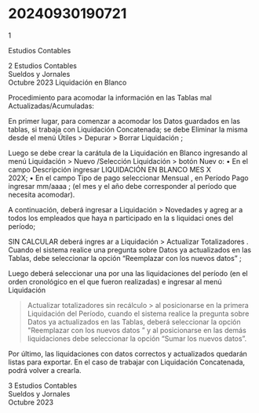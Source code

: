 # 20240930190721

 1 
 
  
Estudios Contables  


 
 
 
 2 Estudios Contables  
Sueldos y Jornales  
Octubre  2023 Liquidación en Blanco  
 
Procedimiento para acomodar la información en las Tablas mal 
Actualizadas/Acumuladas:  
 
En primer lugar, para comenzar a acomodar los Datos guardados en las tablas, 
si trabaja con Liquidación Concatenada; se debe Eliminar la misma  desde el 
menú Útiles > Depurar > Borrar Liquidación ; 
 
Luego se debe crear la carátula de la Liquidación en Blanco ingresando  al 
menú Liquidación > Nuevo /Selección Liquidación > botón  Nuev o: 
• En el campo Descripción ingresar LIQUIDACIÓN EN BLANCO MES X  
202X; 
• En el campo Tipo de pago  seleccionar Mensual , en Período Pago  
ingresar mm/aaaa ; (el mes y el año debe corresponder al período que 
necesita acomodar).  
 
A continuación, deberá  ingresar  a Liquidación > Novedades  y agreg ar a todos 
los empleados que haya n participado en la s liquidaci ones  del período;  
 
SIN CALCULAR deberá  ingres ar a Liquidación > Actualizar Totalizadores . 
Cuando el sistema realice una pregunta sobre Datos ya actualizados en las 
Tablas, debe seleccionar la opción “Reemplazar con los nuevos datos” ; 
 
Luego deberá seleccionar una por una las liquidaciones del período (en el 
orden cronológico en el que fueron realizadas) e ingresar al menú Liquidación 
> Actualizar totalizadores sin recálculo  > al posicionarse en la primera 
Liquidación del Período, cuando el sistema realice la pregunta sobre Datos ya 
actualizados en las Tablas, deberá seleccionar la opción  "Reemplazar con los 
nuevos datos ” y al posicionarse en las demás liquidaciones debe seleccionar 
la opción “Sumar los nuevos datos”.  
 
Por último,  las liquidaciones con datos correctos y actualizados quedarán 
listas para exportar.  En el caso de trabajar con Liquidación Concatenada, 
podrá volver a crearla.  
 

 
 
 
 3 Estudios Contables  
Sueldos y Jornales  
Octubre  2023  

